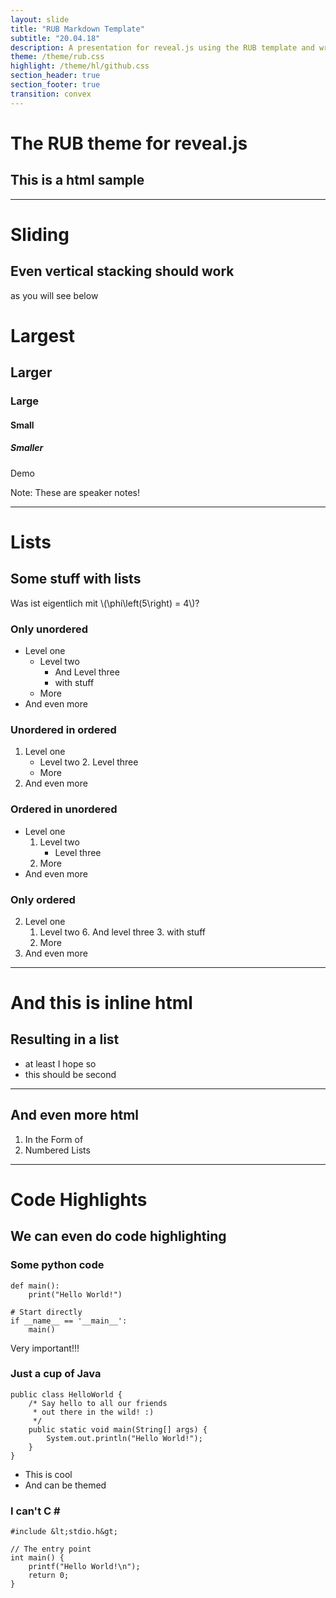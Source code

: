 ```yaml
---
layout: slide
title: "RUB Markdown Template"
subtitle: "20.04.18"
description: A presentation for reveal.js using the RUB template and written in markdown only
theme: /theme/rub.css
highlight: /theme/hl/github.css
section_header: true
section_footer: true
transition: convex
---
```


# The RUB theme for reveal.js
## This is a html sample

---

# Sliding
## Even vertical stacking should work

as you will see below


# Largest
## Larger
### Large
#### Small
##### Smaller

Demo

Note: These are speaker notes!

---

# Lists
## Some stuff with lists

Was ist eigentlich mit <span>\\(\phi\left(5\right) = 4\\)</span>?


### Only unordered

- Level one
    - Level two
        * And Level three
        * with stuff
    - More
- And even more


### Unordered in ordered

1. Level one
    - Level two
        2. Level three
    - More
3. And even more


### Ordered in unordered

+ Level one
    1. Level two
        - Level three
    2. More
+ And even more


### Only ordered

2. Level one
    1. Level two
        6. And level three
        3. with stuff
    2. More
3. And even more

---

<h1>And this is inline html</h1>
<h2> Resulting in a list</h2>
<ul>
    <li>at least I hope so</li>
    <li>this should be second</li>
</ul>

---

<h2>And even more html</h2>
<ol>
    <li>In the Form of</li>
    <li>Numbered Lists</li>
</ol>

---

# Code Highlights
## We can even do code highlighting


### Some python code

```
def main():
    print("Hello World!")

# Start directly
if __name__ == '__main__':
    main()
```

Very important!!!


### Just a cup of Java

```
public class HelloWorld {
    /* Say hello to all our friends
     * out there in the wild! :)
     */
    public static void main(String[] args) {
        System.out.println("Hello World!");
    }
}
```

- This is cool
- And can be themed


### I can't C # #

```
#include &lt;stdio.h&gt;

// The entry point
int main() {
    printf("Hello World!\n");
    return 0;
}
```

